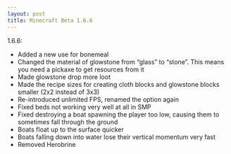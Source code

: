 ```yaml
---
layout: post
title: Minecraft Beta 1.6.6
---
```


1.6.6:

* Added a new use for bonemeal<br>
* Changed the material of glowstone from “glass” to “stone”. This means you need a pickaxe to get resources from it<br>
* Made glowstone drop more loot<br>
* Made the recipe sizes for creating cloth blocks and glowstone blocks smaller (2x2 instead of 3x3)<br>
* Re-introduced unlimited FPS, renamed the option again<br>
* Fixed beds not working very well at all in SMP<br>
* Fixed destroying a boat spawning the player too low, causing them to sometimes fall through the ground<br>
* Boats float up to the surface quicker<br>
* Boats falling down into water lose their vertical momentum very fast<br>
* Removed Herobrine<br>